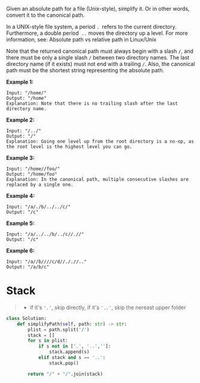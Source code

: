 Given an absolute path for a file (Unix-style), simplify it. Or in other words, convert it to the canonical path.

In a UNIX-style file system, a period ```. ```refers to the current directory. Furthermore, a double period``` ..``` moves the directory up a level. For more information, see: Absolute path vs relative path in Linux/Unix

Note that the returned canonical path must always begin with a slash ```/```, and there must be only a single slash ```/``` between two directory names. The last directory name (if it exists) must not end with a trailing ```/```. Also, the canonical path must be the shortest string representing the absolute path.

**Example 1:**
```
Input: "/home/"
Output: "/home"
Explanation: Note that there is no trailing slash after the last directory name.
```
**Example 2:**
```
Input: "/../"
Output: "/"
Explanation: Going one level up from the root directory is a no-op, as the root level is the highest level you can go.
```
**Example 3:**
```
Input: "/home//foo/"
Output: "/home/foo"
Explanation: In the canonical path, multiple consecutive slashes are replaced by a single one.
```
**Example 4:**
```
Input: "/a/./b/../../c/"
Output: "/c"
```
**Example 5:**
```
Input: "/a/../../b/../c//.//"
Output: "/c"
```
**Example 6:**
```
Input: "/a//b////c/d//././/.."
Output: "/a/b/c"
```
# Stack
>* if it's ```'.'```, skip directly, if it's ```'..'```, skip the nereast upper folder
```python
class Solution:
    def simplifyPath(self, path: str) -> str:
        plist = path.split('/')
        stack = []
        for s in plist:
            if s not in ['.', '..','']:
                stack.append(s)
            elif stack and s == '..':
                stack.pop()

        return "/" + "/".join(stack)     
```
 